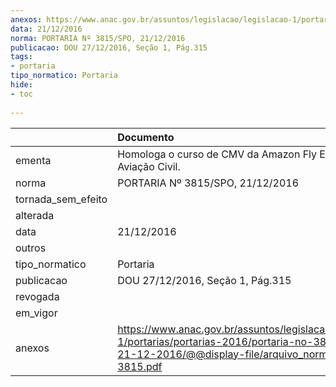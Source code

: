 ```yaml
---
anexos: https://www.anac.gov.br/assuntos/legislacao/legislacao-1/portarias/portarias-2016/portaria-no-3815-spo-21-12-2016/@@display-file/arquivo_norma/PA2016-3815.pdf
data: 21/12/2016
norma: PORTARIA Nº 3815/SPO, 21/12/2016
publicacao: DOU 27/12/2016, Seção 1, Pág.315
tags:
- portaria
tipo_normatico: Portaria
hide: 
- toc 
 
---
```


|                    | Documento                                                                                                                                                      |
|:-------------------|:---------------------------------------------------------------------------------------------------------------------------------------------------------------|
| ementa             | Homologa o curso de CMV da Amazon Fly Escola de Aviação Civil.                                                                                                 |
| norma              | PORTARIA Nº 3815/SPO, 21/12/2016                                                                                                                               |
| tornada_sem_efeito |                                                                                                                                                                |
| alterada           |                                                                                                                                                                |
| data               | 21/12/2016                                                                                                                                                     |
| outros             |                                                                                                                                                                |
| tipo_normatico     | Portaria                                                                                                                                                       |
| publicacao         | DOU 27/12/2016, Seção 1, Pág.315                                                                                                                               |
| revogada           |                                                                                                                                                                |
| em_vigor           |                                                                                                                                                                |
| anexos             | https://www.anac.gov.br/assuntos/legislacao/legislacao-1/portarias/portarias-2016/portaria-no-3815-spo-21-12-2016/@@display-file/arquivo_norma/PA2016-3815.pdf |